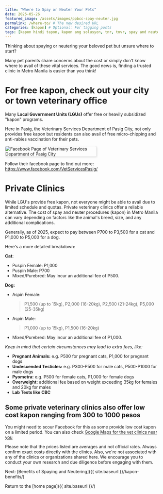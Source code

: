 ```yaml
---
title: "Where to Spay or Neuter Your Pets"
date: 2025-05-26
featured_image: /assets/images/ppbcc-spay-neuter.jpg
permalink: /where-to/ # The new desired URL
categories: [kapon] # Optional: For tagging posts
tags: [kapon hindi tapon, kapon ang solusyon, tnr, tnvr, spay and neuter] # Optional: More specific keywords
---
```

Thinking about spaying or neutering your beloved pet but unsure where to start? 

Many pet parents share concerns about the cost or simply don't know where to avail of these vital services. The good news is, finding a trusted clinic in Metro Manila is easier than you think! 


# For free kapon, check out your city or town veterinary office 
Many **Local Government Units (LGUs)**  offer free or heavily subsidized "kapon" programs. 

Here in Pasig, the Veterinary Services Department of Pasig City, not only provides free kapon but residents can also avail of free micro-chipping and anti-rabies vaccination for their pets. 

<img src="{{'/assets/images/PasigCityVet.png'|relative_url}}" alt="Facebook Page of Veterinary Services Department of Pasig City" 
style="max-width: 300px; height: auto; border: 1px solid #ddd; border-radius: 5px; box-shadow: 2px 2px 5px rgba(0,0,0,0.1);">

Follow their facebook page to find out more: <a href="https://www.facebook.com/VetServicesPasig/" target="_blank" rel="noopener noreferrer">https://www.facebook.com/VetServicesPasig/</a>


<!--
<div style="text-align: center; margin: 25px 0;"> <a href="https://www.facebook.com/VetServicesPasig/" target="_blank" rel="noopener noreferrer">
    <img src="{{ '/assets/images/pasig-vet-fb-preview.png' | relative_url }}" 
         alt="Preview of Pasig City Veterinary Services Facebook Page"
         style="max-width: 300px; height: auto; border: 1px solid #ddd; border-radius: 5px; box-shadow: 2px 2px 5px rgba(0,0,0,0.1);">
  </a>
</div>
-->

# Private Clinics 
While LGU's provide free kapon, not everyone might be able to avail due to limited schedule and quotas. Private veterinary clinics offer a reliable alternative. The cost of spay and neuter procedures (kapon) in Metro Manila can vary depending on factors like the animal's breed, size, and any additional complications. 

Generally, as of 2025, expect to pay between P700 to P3,500 for a cat and P1,000 to P5,000 for a dog. 

Here's a more detailed breakdown:

**Cat:**
- Puspin Female: P1,000
- Puspin Male: P700
- Mixed/Purebred: May incur an additional fee of P500.

**Dog:**
- Aspin Female:
  > P1,500 (up to 15kg),
  > P2,000 (16-20kg),
  > P2,500 (21-24kg),
  > P5,000 (25-35kg)

- Aspin Male:
  > P1,000 (up to 15kg),
  > P1,500 (16-20kg)

- Mixed/Purebred: May incur an additional fee of P1,000.


*Keep in mind that certain circumstances may lead to extra fees, like:*
- **Pregnant Animals:** e.g. P500 for pregnant cats, P1,000 for pregnant dogs
- **Undescended Testicles:** e.g. P300-P500 for male cats, P500-P1000 for male dogs
- **Pyometra:** e.g. P500 for female cats, P1,000 for female dogs
- **Overweight:** additional fee based on weight exceeding 35kg for females and 20kg for males
- **Lab Tests like CBC**

## Some private veterinary clinics also offer low cost kapon ranging from 300 to 1000 pesos 
You might need to scour Facebook for this as some provide low cost kapon on a limited period. You can also check [Google Maps for the vet clinics near you](https://www.google.com/maps/search/vet+clinics+near+me)

<div class="info-box">
Please note that the prices listed are averages and not official rates. Always confirm exact costs directly with the clinics. Also, we're not associated with any of the clinics or organizations shared here. We encourage you to conduct your own research and due diligence before engaging with them.
</div>

Next: [Benefits of Spaying and Neutering]({{ site.baseurl }}/kapon-benefits/)

Return to the [home page]({{ site.baseurl }}/)
